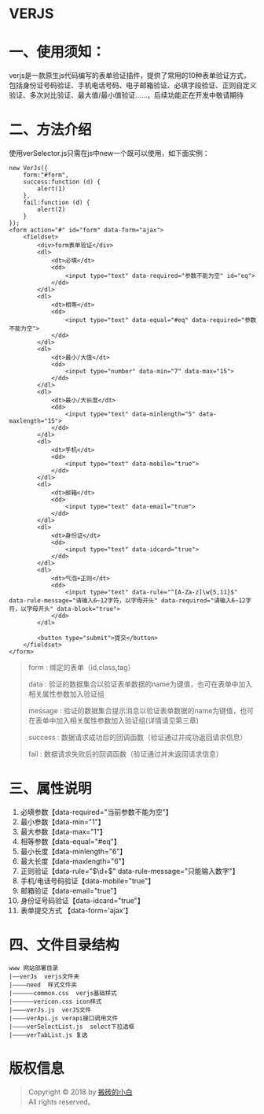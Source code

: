 VERJS
===============
 # 一、使用须知：
 verjs是一款原生js代码编写的表单验证插件，提供了常用的10种表单验证方式，包括身份证号码验证、手机电话号码、电子邮箱验证、必填字段验证、正则自定义验证、多次对比验证、最大值/最小值验证……，后续功能正在开发中敬请期待
 # 二、方法介绍
 使用verSelector.js只需在js中new一个既可以使用，如下面实例：
 ~~~
 new VerJs({
     form:"#form",
     success:function (d) {
         alert(1)
     },
     fail:function (d) {
         alert(2)
     }
 });
 <form action="#" id="form" data-form="ajax">
     <fieldset>
         <div>form表单验证</div>
         <dl>
             <dt>必填</dt>
             <dd>
                 <input type="text" data-required="参数不能为空" id="eq">
             </dd>
         </dl>
         <dl>
             <dt>相等</dt>
             <dd>
                 <input type="text" data-equal="#eq" data-required="参数不能为空">
             </dd>
         </dl>
         <dl>
             <dt>最小/大值</dt>
             <dd>
                 <input type="number" data-min="7" data-max="15">
             </dd>
         </dl>
         <dl>
             <dt>最小/大长度</dt>
             <dd>
                 <input type="text" data-minlength="5" data-maxlength="15">
             </dd>
         </dl>
         <dl>
             <dt>手机</dt>
             <dd>
                 <input type="text" data-mobile="true">
             </dd>
         </dl>
         <dl>
             <dt>邮箱</dt>
             <dd>
                 <input type="text" data-email="true">
             </dd>
         </dl>
         <dl>
             <dt>身份证</dt>
             <dd>
                 <input type="text" data-idcard="true">
             </dd>
         </dl>
         <dl>
             <dt>气泡+正则</dt>
             <dd>
                 <input type="text" data-rule="^[A-Za-z]\w{5,11}$" data-rule-message="请输入6~12字符，以字母开头" data-required="请输入6~12字符，以字母开头" data-block="true">
             </dd>
         </dl>
 
         <button type="submit">提交</button>
     </fieldset>
 </form>
 ~~~
   >form : 绑定的表单（id,class,tag）
   >
   >data : 验证的数据集合以验证表单数据的name为键值，也可在表单中加入相关属性参数加入验证组
   >
   >message : 验证的数据集合提示消息以验证表单数据的name为键值，也可在表单中加入相关属性参数加入验证组(详情请见第三章)
   >
   >success : 数据请求成功后的回调函数（验证通过并成功返回请求信息）
   >
   >fail : 数据请求失败后的回调函数（验证通过并未返回请求信息）   
 # 三、属性说明
 1. 必填参数【data-required="当前参数不能为空"】
 2. 最小参数【data-min="1"】
 3. 最大参数【data-max="1"】
 4. 相等参数【data-equal="#eq"】
 5. 最小长度【data-minlength="6"】
 6. 最大长度【data-maxlength="6"】
 7. 正则验证【data-rule="$\d+$" data-rule-message="只能输入数字"】
 8. 手机/电话号码验证【data-mobile="true"】
 9. 邮箱验证【data-email="true"】
 10. 身份证号码验证【data-idcard="true"】
 11. 表单提交方式 【data-form='ajax'】 
 # 四、文件目录结构
 ~~~
 www 网站部署目录
 |——verJs  verjs文件夹
 |————need  样式文件夹
 |——————common.css  verjs基础样式
 |——————vericon.css icon样式
 |————verJs.js  verJS文件
 |————verApi.js verapi接口调用文件
 |————verSelectList.js  select下拉选框
 |————verTabList.js 复选
 ~~~
 # 版权信息
 > Copyright © 2018 by [搬砖的小白](https://www.xincheng-blog.cn)  
 > All rights reserved。
